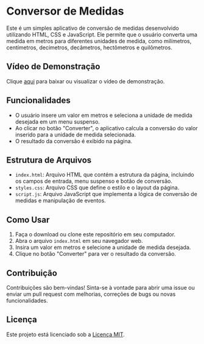 # Conversor de Medidas

Este é um simples aplicativo de conversão de medidas desenvolvido utilizando HTML, CSS e JavaScript. Ele permite que o usuário converta uma medida em metros para diferentes unidades de medida, como milímetros, centímetros, decímetros, decâmetros, hectômetros e quilômetros.

## Vídeo de Demonstração

Clique [aqui](video.mp4) para baixar ou visualizar o vídeo de demonstração.


## Funcionalidades

- O usuário insere um valor em metros e seleciona a unidade de medida desejada em um menu suspenso.
- Ao clicar no botão "Converter", o aplicativo calcula a conversão do valor inserido para a unidade de medida selecionada.
- O resultado da conversão é exibido na página.

## Estrutura de Arquivos

- `index.html`: Arquivo HTML que contém a estrutura da página, incluindo os campos de entrada, menu suspenso e botão de conversão.
- `styles.css`: Arquivo CSS que define o estilo e o layout da página.
- `script.js`: Arquivo JavaScript que implementa a lógica de conversão de medidas e manipulação de eventos.

## Como Usar

1. Faça o download ou clone este repositório em seu computador.
2. Abra o arquivo `index.html` em seu navegador web.
3. Insira um valor em metros e selecione a unidade de medida desejada.
4. Clique no botão "Converter" para ver o resultado da conversão.

## Contribuição

Contribuições são bem-vindas! Sinta-se à vontade para abrir uma issue ou enviar um pull request com melhorias, correções de bugs ou novas funcionalidades.

## Licença

Este projeto está licenciado sob a [Licença MIT](https://opensource.org/licenses/MIT).
